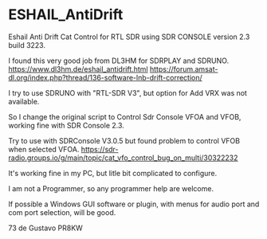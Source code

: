 # ESHAIL_AntiDrift
Eshail Anti Drift Cat Control for RTL SDR using SDR CONSOLE version 2.3 build 3223.

I found this very good job from DL3HM for SDRPLAY and SDRUNO.
https://www.dl3hm.de/eshail_antidrift.html
https://forum.amsat-dl.org/index.php?thread/136-software-lnb-drift-correction/

I try to use SDRUNO with "RTL-SDR V3", but option for Add VRX was not available.

So I change the original script to Control Sdr Console VFOA and VFOB, working fine with SDR Console 2.3.

Try to use with SDRConsole V3.0.5 but found problem to control VFOB when selected VFOA.
https://sdr-radio.groups.io/g/main/topic/cat_vfo_control_bug_on_multi/30322232

It's working fine in my PC, but litle bit complicated to configure.

I am not a Programmer, so any programmer help are welcome.

If possible a Windows GUI software or plugin, with menus for audio port and com port selection, will be good.

73 de Gustavo PR8KW
